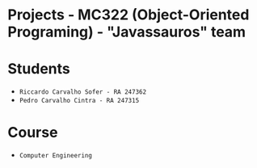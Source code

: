 # Projects - MC322 (Object-Oriented Programing) - "Javassauros" team

# Students
* `Riccardo Carvalho Sofer - RA 247362`
* `Pedro Carvalho Cintra - RA 247315`

# Course
* `Computer Engineering`
